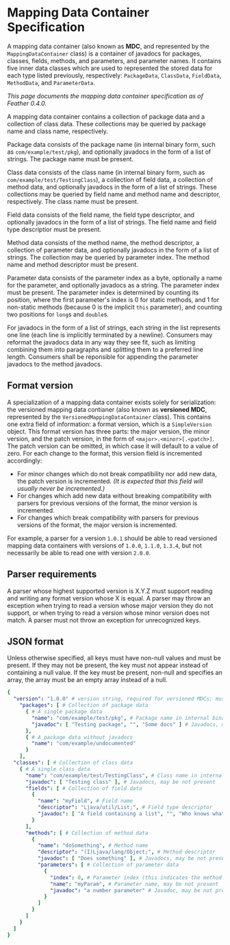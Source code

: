 # Mapping Data Container Specification

A mapping data container (also known as **MDC**, and represented by the `MappingDataContainer` class) is a container of javadocs for packages, classes, fields, methods, and parameters, and parameter names. It contains five inner data classes which are used to represented the stored data for each type listed previously, respectively: `PackageData`, `ClassData`, `FieldData`, `MethodData`, and `ParameterData`.

_This page documents the mapping data container specification as of Feather 0.4.0._

A mapping data container contains a collection of package data and a collection of class data. These collections may be queried by package name and class name, respectively.

Package data consists of the package name (in internal binary form, such as `com/example/test/pkg`), and optionally javadocs in the form of a list of strings. The package name must be present.

Class data consists of the class name (in internal binary form, such as `com/example/test/TestingClass`), a collection of field data, a collection of method data, and optionally javadocs in the form of a list of strings. These collections may be queried by field name and method name and descriptor, respectively. The class name must be present.

Field data consists of the field name, the field type descriptor, and optionally javadocs in the form of a list of strings. The field name and field type descriptior must be present.

Method data consists of the method name, the method descriptor, a collection of parameter data, and optionally javadocs in the form of a list of strings. The collection may be queried by parameter index. The method name and method descriptor must be present.

Parameter data consists of the parameter index as a byte, optionally a name for the parameter, and optionally javadocs as a string. The parameter index must be present. The parameter index is determined by counting its position, where the first parameter's index is 0 for static methods, and 1 for non-static methods (because 0 is the implicit `this` parameter), and counting two positions for `long`s and `double`s.

For javadocs in the form of a list of strings, each string in the list represents one line (each line is implicitly terminated by a newline). Consumers may reformat the javadocs data in any way they see fit, such as limiting combining them into paragraphs and splitting them to a preferred line length. Consumers shall be reponsible for appending the parameter javadocs to the method javadocs.

## Format version

A specialization of a mapping data container exists solely for serialization: the versioned mapping data contianer (also known as **versioned MDC**, represented by the `VersionedMappingDataContainer` class). This contains one extra field of information: a format version, which is a `SimpleVersion` object. This format version has three parts: the major version, the minor version, and the patch version, in the form of `<major>.<minor>[.<patch>]`. The patch version can be omitted, in which case it will default to a value of zero. For each change to the format, this version field is incremented accordingly:

- For minor changes which do not break compatibility nor add new data, the patch version is incremented. _(It is expected that this field will usually never be incremented.)_
- For changes which add new data without breaking compatibility with parsers for previous versions of the format, the minor version is incremented.
- For changes which break compatibility with parsers for previous versions of the format, the major version is incremented.

For example, a parser for a version `1.0.1` should be able to read versioned mapping data containers with versions of `1.0.0`, `1.1.0`, `1.3.4`, but not necessarily be able to read one with version `2.0.0`.

## Parser requirements

A parser whose highest supported version is X.Y.Z must support reading and writing any format version whose X is equal. A parser may throw an exception when trying to read a version whose major version they do not support, or when trying to read a version whose minor version does not match. A parser must not throw an exception for unrecognized keys.

## JSON format

Unless otherwise specified, all keys must have non-null values and must be present. If they may not be present, the key must not appear instead of containing a null value. If the key must be present, non-null and specifies an array, the array must be an empty array instead of a null.

```yaml
{
  "version": "1.0.0" # version string, required for versioned MDCs; must be in the form of "(\d+)\.(\d+)\.(\d+)"
    "packages": [ # Collection of package data
      { # A single package data
        "name": "com/example/test/pkg", # Package name in internal binary form
        "javadoc": [ "Testing package", "", "Some docs" ] # Javadocs, may be not present
      },
      { # A package data without javadocs
        "name": "com/example/undocumented"
      }
    ],
  "classes": [ # Collection of class data
    { # A single class data
      "name": "com/example/test/TestingClass", # Class name in internal binary form
      "javadoc": [ "Testing class" ], # Javadocs, may be not present
      "fields": [ # Collection of field data
        {
          "name": "myField", # Field name
          "descriptor": "Ljava/util/List;", # Field type descriptor
          "javadoc": [ "A field containing a list", "", "Who knows what it holds." ] # Javadocs, may be not present
        }
      ],
      "methods": [ # Collection of method data
        {
          "name": "doSomething", # Method name
          "descriptor": "(I)Ljava/lang/Object;", # Method descriptor
          "javadoc": [ "Does something" ], # Javadocs, may be not present
          "parameters": [ # Collection of parameter data
            {
              "index": 0, # Parameter index (this indicates the method is static)
              "name": "myParam", # Parameter name, may be not present
              "javadoc": "a number parameter" # Javadoc, may be not present
            }
          ]
        }
      ]
    }
  ]
}
```